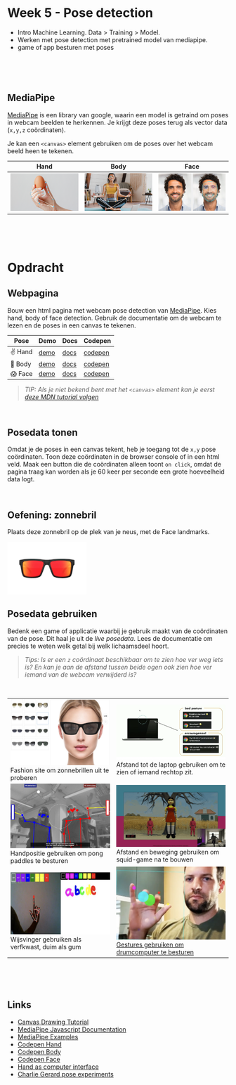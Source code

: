 # Week 5 - Pose detection

- Intro Machine Learning. Data > Training > Model.
- Werken met pose detection met pretrained model van mediapipe.
- game of app besturen met poses

<br><br><br>

## MediaPipe

[MediaPipe](https://developers.google.com/mediapipe/solutions/examples) is een library van google, waarin een model is getraind om poses in webcam beelden te herkennen. Je krijgt deze poses terug als vector data (`x,y,z` coördinaten). 

Je kan een `<canvas>` element gebruiken om de poses over het webcam beeld heen te tekenen.

| Hand | Body | Face |
| ---- | ---- | ---- |
| <img src="../images/hand_landmark_960.png" width="400"> | <img src="../images/pose_detector_960.png" width="400"> | <img src="../images/face_landmarker_960.png" width="400"> |

<br><br><br>

# Opdracht

## Webpagina

Bouw een html pagina met webcam pose detection van [MediaPipe](https://developers.google.com/mediapipe/solutions/examples). Kies hand, body of face detection. Gebruik de documentatie om de webcam te lezen en de poses in een canvas te tekenen.

|Pose|Demo|Docs|Codepen|
|---|---|---|---|
| ✌️ Hand | [demo](https://mediapipe-studio.webapps.google.com/demo/hand_landmarker) | [docs](https://developers.google.com/mediapipe/solutions/vision/hand_landmarker#get_started) | [codepen](https://codepen.io/mediapipe-preview/pen/gOKBGPN) |
| 🕺 Body | [demo](https://mediapipe-studio.webapps.google.com/demo/pose_landmarker) | [docs](https://developers.google.com/mediapipe/solutions/vision/pose_landmarker#get_started) | [codepen](https://codepen.io/mediapipe-preview/pen/abRLMxN) |
| 😱 Face | [demo](https://mediapipe-studio.webapps.google.com/demo/face_landmarker) | [docs](https://developers.google.com/mediapipe/solutions/vision/face_landmarker#get_started) | [codepen](https://codepen.io/mediapipe-preview/pen/OJBVQJm) |


> *TIP: Als je niet bekend bent met het `<canvas>` element kan je eerst [deze MDN tutorial volgen](https://developer.mozilla.org/en-US/docs/Web/API/Canvas_API/Tutorial)*

<br>

## Posedata tonen

Omdat je de poses in een canvas tekent, heb je toegang tot de `x,y` pose coördinaten. Toon deze coördinaten in de browser console of in een html veld. Maak een button die de coördinaten alleen toont `on click`, omdat de pagina traag kan worden als je 60 keer per seconde een grote hoeveelheid data logt.

<br>

## Oefening: zonnebril

Plaats deze zonnebril op de plek van je neus, met de Face landmarks.

<img src="../images/sunglasses.png" width="180">

<br>

## Posedata gebruiken

Bedenk een game of applicatie waarbij je gebruik maakt van de coördinaten van de pose. Dit haal je uit de *live posedata*. Lees de documentatie om precies te weten welk getal bij welk lichaamsdeel hoort.

> *Tips: Is er een `z` coördinaat beschikbaar om te zien hoe ver weg iets is? En kan je aan de afstand tussen beide ogen ook zien hoe ver iemand van de webcam verwijderd is?*



<br>

|  |  |
|--|--|
| <img src="../images/pose-sun.png" width="400"><br>Fashion site om zonnebrillen uit te proberen| <img src="../images/posture.png" width="400"><br>Afstand tot de laptop gebruiken om te zien of iemand rechtop zit. |
| <img src="../images/posepong.png" width="400"><br>Handpositie gebruiken om pong paddles te besturen | <img src="../images/pose-squid.png" width="400"><br>Afstand en beweging gebruiken om squid-game na te bouwen |
| <img src="../images/paint.png" width="400"><br>Wijsvinger gebruiken als verfkwast, duim als gum |<img src="../images/drumgesture.png" width="400"><br>[Gestures gebruiken om drumcomputer te besturen](https://youtube.com/shorts/zQ8Il7xyVQk) | 


<br><br><br>

## Links

- [Canvas Drawing Tutorial](https://developer.mozilla.org/en-US/docs/Web/API/Canvas_API/Tutorial)
- [MediaPipe Javascript Documentation](https://developers.google.com/mediapipe/api/solutions/js/tasks-vision)
- [MediaPipe Examples](https://developers.google.com/mediapipe/solutions/examples)
- [Codepen Hand](https://codepen.io/mediapipe-preview/pen/gOKBGPN)
- [Codepen Body](https://codepen.io/mediapipe-preview/pen/abRLMxN)
- [Codepen Face](https://codepen.io/mediapipe-preview/pen/OJBVQJm)
- [Hand as computer interface](https://medium.spatialpixel.com/turning-your-hand-into-a-keyboard-6b21d092cfd0)
- [Charlie Gerard pose experiments](https://charliegerard.dev/projects)
